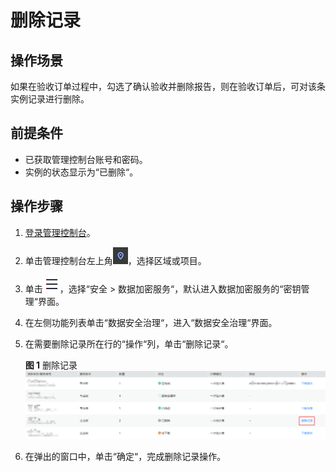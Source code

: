 # 删除记录<a name="dew_01_0167"></a>

## 操作场景<a name="section1420913496416"></a>

如果在验收订单过程中，勾选了确认验收并删除报告，则在验收订单后，可对该条实例记录进行删除。

## 前提条件<a name="section8614163113411"></a>

-   已获取管理控制台账号和密码。
-   实例的状态显示为“已删除“。

## 操作步骤<a name="section175407385413"></a>

1.  [登录管理控制台](https://console.huaweicloud.com)。
2.  单击管理控制台左上角![](figures/icon_region-5.png)，选择区域或项目。
3.  单击![](figures/icon-servicelist-4.png)，选择“安全  \>  数据加密服务“，默认进入数据加密服务的“密钥管理“界面。
4.  在左侧功能列表单击“数据安全治理“，进入“数据安全治理“界面。
5.  在需要删除记录所在行的“操作“列，单击“删除记录“。

    **图 1**  删除记录<a name="fig11988142874010"></a>  
    ![](figures/删除记录.png "删除记录")

6.  在弹出的窗口中，单击“确定“，完成删除记录操作。

